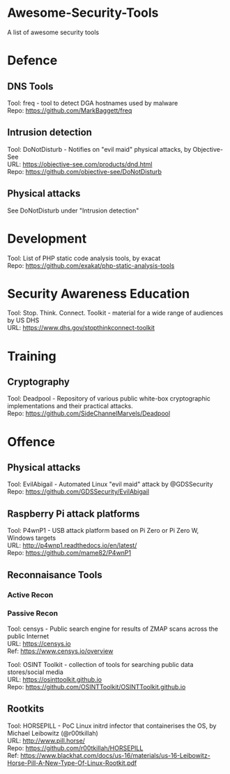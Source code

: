# Awesome-Security-Tools
A list of awesome security tools

# Defence

## DNS Tools
Tool:	freq - tool to detect DGA hostnames used by malware  
Repo:	https://github.com/MarkBaggett/freq  


## Intrusion detection
Tool:	DoNotDisturb - Notifies on "evil maid" physical attacks, by Objective-See  
URL:	https://objective-see.com/products/dnd.html  
Repo:	https://github.com/objective-see/DoNotDisturb  

## Physical attacks
See DoNotDisturb under "Intrusion detection"

# Development
Tool:	List of PHP static code analysis tools, by exacat  
Repo:	https://github.com/exakat/php-static-analysis-tools  

# Security Awareness Education
Tool:	Stop. Think. Connect. Toolkit - material for a wide range of audiences by US DHS  
URL:	https://www.dhs.gov/stopthinkconnect-toolkit  

# Training

## Cryptography
Tool:	Deadpool - Repository of various public white-box cryptographic implementations and their practical attacks.  
Repo:	https://github.com/SideChannelMarvels/Deadpool  


# Offence

## Physical attacks
Tool:	EvilAbigail - Automated Linux "evil maid" attack by @GDSSecurity  
Repo:	https://github.com/GDSSecurity/EvilAbigail  

## Raspberry Pi attack platforms
Tool:	P4wnP1 - USB attack platform based on Pi Zero or Pi Zero W, Windows targets  
URL:	http://p4wnp1.readthedocs.io/en/latest/  
Repo:	https://github.com/mame82/P4wnP1  

## Reconnaisance Tools

### Active Recon

### Passive Recon
Tool:	censys - Public search engine for results of ZMAP scans across the public Internet  
URL:	https://censys.io  
Ref:	https://www.censys.io/overview  

Tool:   OSINT Toolkit - collection of tools for searching public data stores/social media  
URL:    https://osinttoolkit.github.io  
Repo:   https://github.com/OSINTToolkit/OSINTToolkit.github.io  

## Rootkits

Tool:	HORSEPILL - PoC Linux initrd infector that containerises the OS, by Michael Leibowitz (@r00tkillah)  
URL:	http://www.pill.horse/  
Repo:	https://github.com/r00tkillah/HORSEPILL  
Ref:	https://www.blackhat.com/docs/us-16/materials/us-16-Leibowitz-Horse-Pill-A-New-Type-Of-Linux-Rootkit.pdf  


